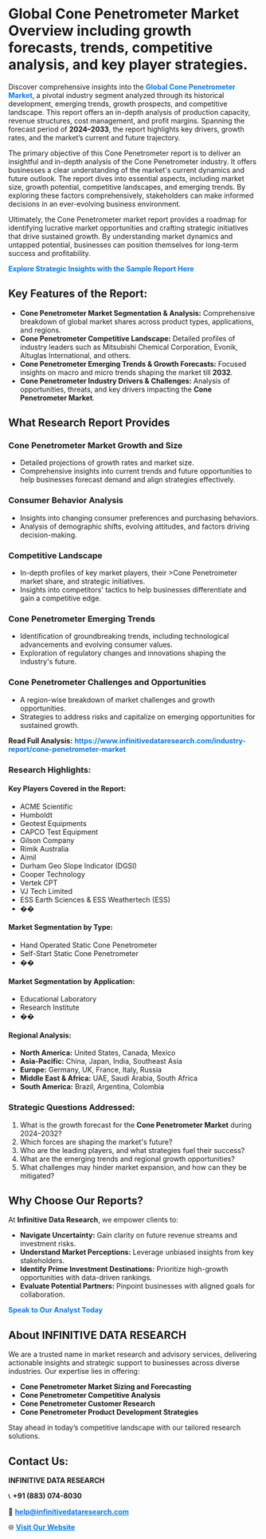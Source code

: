 <h1>Global Cone Penetrometer Market Overview including growth forecasts, trends, competitive analysis, and key player strategies.</h1>
<p>
Discover comprehensive insights into the 
<a href="https://www.infinitivedataresearch.com/industry-report/cone-penetrometer-market" rel="dofollow" style="color: #007BFF; text-decoration: none;"><strong>Global Cone Penetrometer Market</strong></a>, a pivotal industry segment analyzed through its historical development, emerging trends, growth prospects, and competitive landscape. This report offers an in-depth analysis of production capacity, revenue structures, cost management, and profit margins. Spanning the forecast period of <strong>2024–2033</strong>, the report highlights key drivers, growth rates, and the market’s current and future trajectory.
</p>
<p>
The primary objective of this Cone Penetrometer report is to deliver an insightful and in-depth analysis of the Cone Penetrometer industry. It offers businesses a clear understanding of the market's current dynamics and future outlook. The report dives into essential aspects, including market size, growth potential, competitive landscapes, and emerging trends. By exploring these factors comprehensively, stakeholders can make informed decisions in an ever-evolving business environment.
</p>
<p>
Ultimately, the Cone Penetrometer market report provides a roadmap for identifying lucrative market opportunities and crafting strategic initiatives that drive sustained growth. By understanding market dynamics and untapped potential, businesses can position themselves for long-term success and profitability.
</p>
<p>
<a href="https://www.infinitivedataresearch.com/request-sample/reportId=108917" style="color: #007BFF; text-decoration: none;"><strong>Explore Strategic Insights with the Sample Report Here</strong></a>
</p>

<h2>Key Features of the Report:</h2>
<ul>
<li><strong>Cone Penetrometer Market Segmentation & Analysis:</strong> Comprehensive breakdown of global market shares across product types, applications, and regions.</li>
<li><strong>Cone Penetrometer Competitive Landscape:</strong> Detailed profiles of industry leaders such as Mitsubishi Chemical Corporation, Evonik, Altuglas International, and others.</li>
<li><strong>Cone Penetrometer Emerging Trends & Growth Forecasts:</strong> Focused insights on macro and micro trends shaping the market till <strong>2032</strong>.</li>
<li><strong>Cone Penetrometer Industry Drivers & Challenges:</strong> Analysis of opportunities, threats, and key drivers impacting the <strong>Cone Penetrometer Market</strong>.</li>
</ul>

<h2>What Research Report Provides</h2>
<h3>Cone Penetrometer Market Growth and Size</h3>
<ul>
<li>Detailed projections of growth rates and market size.</li>
<li>Comprehensive insights into current trends and future opportunities to help businesses forecast demand and align strategies effectively.</li>
</ul>

<h3>Consumer Behavior Analysis</h3>
<ul>
<li>Insights into changing consumer preferences and purchasing behaviors.</li>
<li>Analysis of demographic shifts, evolving attitudes, and factors driving decision-making.</li>
</ul>

<h3>Competitive Landscape</h3>
<ul>
<li>In-depth profiles of key market players, their >Cone Penetrometer market share, and strategic initiatives.</li>
<li>Insights into competitors' tactics to help businesses differentiate and gain a competitive edge.</li>
</ul>

<h3>Cone Penetrometer Emerging Trends</h3>
<ul>
<li>Identification of groundbreaking trends, including technological advancements and evolving consumer values.</li>
<li>Exploration of regulatory changes and innovations shaping the industry's future.</li>
</ul>

<h3>Cone Penetrometer Challenges and Opportunities</h3>
<ul>
<li>A region-wise breakdown of market challenges and growth opportunities.</li>
<li>Strategies to address risks and capitalize on emerging opportunities for sustained growth.</li>
</ul>
<p><strong>Read Full Analysis:</strong> <a href="https://www.infinitivedataresearch.com/industry-report/cone-penetrometer-market" rel="dofollow" style="color: #007BFF; text-decoration: none;"><strong>https://www.infinitivedataresearch.com/industry-report/cone-penetrometer-market</strong></a></p>
<h3>Research Highlights:</h3>
<h4>Key Players Covered in the Report:</h4>
<ul><li>ACME Scientific</li><li>Humboldt</li><li>Geotest Equipments</li><li>CAPCO Test Equipment</li><li>Gilson Company</li><li>Rimik Australia</li><li>Aimil</li><li>Durham Geo Slope Indicator (DGSI)</li><li>Cooper Technology</li><li>Vertek CPT</li><li>VJ Tech Limited</li><li>ESS Earth Sciences &amp; ESS Weathertech (ESS)</li><li>��</li></ul>
<h4>Market Segmentation by Type:</h4>
<ul><li>Hand Operated Static Cone Penetrometer</li><li>Self-Start Static Cone Penetrometer</li><li>��</li></ul>
<h4>Market Segmentation by Application:</h4>
<ul><li>Educational Laboratory</li><li>Research Institute</li><li>��</li></ul>

<h4>Regional Analysis:</h4>
<ul>
<li><strong>North America:</strong> United States, Canada, Mexico</li>
<li><strong>Asia-Pacific:</strong> China, Japan, India, Southeast Asia</li>
<li><strong>Europe:</strong> Germany, UK, France, Italy, Russia</li>
<li><strong>Middle East & Africa:</strong> UAE, Saudi Arabia, South Africa</li>
<li><strong>South America:</strong> Brazil, Argentina, Colombia</li>
</ul>

<h3>Strategic Questions Addressed:</h3>
<ol>
<li>What is the growth forecast for the <strong>Cone Penetrometer Market</strong> during 2024–2032?</li>
<li>Which forces are shaping the market's future?</li>
<li>Who are the leading players, and what strategies fuel their success?</li>
<li>What are the emerging trends and regional growth opportunities?</li>
<li>What challenges may hinder market expansion, and how can they be mitigated?</li>
</ol>

<h2>Why Choose Our Reports?</h2>
<p>At <strong>Infinitive Data Research</strong>, we empower clients to:</p>
<ul>
<li><strong>Navigate Uncertainty:</strong> Gain clarity on future revenue streams and investment risks.</li>
<li><strong>Understand Market Perceptions:</strong> Leverage unbiased insights from key stakeholders.</li>
<li><strong>Identify Prime Investment Destinations:</strong> Prioritize high-growth opportunities with data-driven rankings.</li>
<li><strong>Evaluate Potential Partners:</strong> Pinpoint businesses with aligned goals for collaboration.</li>
</ul>
<p><a href="https://www.infinitivedataresearch.com/industry-report/cone-penetrometer-market" rel="dofollow" style="color: #007BFF; text-decoration: none;"><strong>Speak to Our Analyst Today</strong></a></p>

<h2>About INFINITIVE DATA RESEARCH</h2>
<p>We are a trusted name in market research and advisory services, delivering actionable insights and strategic support to businesses across diverse industries. Our expertise lies in offering:</p>
<ul>
<li><strong>Cone Penetrometer Market Sizing and Forecasting</strong></li>
<li><strong>Cone Penetrometer Competitive Analysis</strong></li>
<li><strong>Cone Penetrometer Customer Research</strong></li>
<li><strong>Cone Penetrometer Product Development Strategies</strong></li>
</ul>
<p>Stay ahead in today’s competitive landscape with our tailored research solutions.</p>

<h2>Contact Us:</h2>
<p><strong>INFINITIVE DATA RESEARCH</strong></p>
<p>📞 <strong>+91 (883) 074-8030</strong></p>
<p>📧 <strong><a href="mailto:help@infinitivedataresearch.com" style="color: #007BFF;">help@infinitivedataresearch.com</a></strong></p>
<p>🌐 <strong><a href="https://www.infinitivedataresearch.com" rel="dofollow" style="color: #007BFF;">Visit Our Website</a></strong></p>